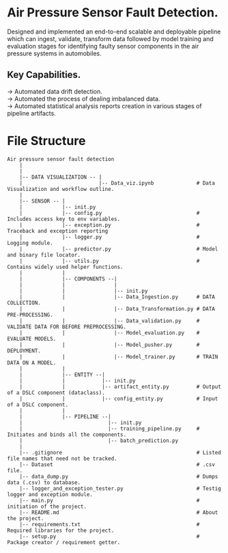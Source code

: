 # Air Pressure Sensor Fault Detection.
Designed and implemented an end-to-end scalable and deployable pipeline which can ingest, validate, transform data followed by model training and evaluation stages for identifying faulty sensor components in the air pressure systems in automobiles.

## Key Capabilities.
-> Automated data drift detection.  
-> Automated the process of dealing imbalanced data.  
-> Automated statistical analysis reports creation in various stages of pipeline artifacts.  

# File Structure
```
Air pressure sensor fault detection
    |
    |
    |-- DATA VISUALIZATION -- |
    |                         |-- Data_viz.ipynb              # Data Visualization and workflow outline.
    |
    |-- SENSOR -- |
    |             |-- init.py
    |             |-- config.py                               # Includes access key to env variables.
    |             |-- exception.py                            # Traceback and exception reporting
    |             |-- logger.py                               # Logging module.
    |             |-- predictor.py                            # Model and binary file locator. 
    |             |-- utils.py                                # Contains widely used helper functions.
    |             |
    |             |-- COMPONENTS --|
    |             |                |
    |             |                |-- init.py
    |             |                |-- Data_Ingestion.py      # DATA COLLECTION. 
    |             |                |-- Data_Transformation.py # DATA PRE-PROCESSING. 
    |             |                |-- Data_validation.py     # VALIDATE DATA FOR BEFORE PREPROCESSING.
    |             |                |-- Model_evaluation.py    # EVALUATE MODELS.
    |             |                |-- Model_pusher.py        # DEPLOYMENT.
    |             |                |-- Model_trainer.py       # TRAIN DATA ON A MODEL.
    |             |
    |             |-- ENTITY --|
    |             |            |-- init.py
    |             |            |-- artifact_entity.py         # Output of a DSLC component (dataclass).
    |             |            |-- config_entity.py           # Input of a DSLC component.
    |             |
    |             |-- PIPELINE --|
    |                            |-- init.py
    |                            |-- training_pipeline.py     # Initiates and binds all the components.
    |                            |-- batch_prediction.py      
    |
    |-- .gitignore                                            # Listed file names that need not be tracked.
    |-- Dataset                                               # .csv file.
    |-- data_dump.py                                          # Dumps data (.csv) to database.
    |-- logger_and_exception_tester.py                        # Testig logger and exception module.
    |-- main.py                                               # initiation of the project.
    |-- README.md                                             # About the project.
    |-- requirements.txt                                      # Required libraries for the project.
    |-- setup.py                                              # Package creator / requirement getter.
```


